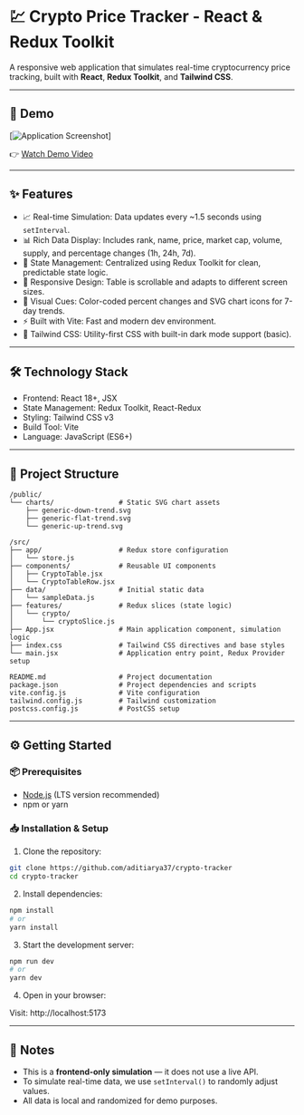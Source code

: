 # 💹 Crypto Price Tracker - React & Redux Toolkit

A responsive web application that simulates real-time cryptocurrency price tracking, built with **React**, **Redux Toolkit**, and **Tailwind CSS**.

---

## 🚀 Demo

[![Application Screenshot](</crypto-tracker/public/crypto-tracker-ss.jpeg>)]

👉 [Watch Demo Video](<YOUR_DEMO_LINK_HERE>)

---

## ✨ Features

- 📈 Real-time Simulation: Data updates every ~1.5 seconds using `setInterval`.
- 📊 Rich Data Display: Includes rank, name, price, market cap, volume, supply, and percentage changes (1h, 24h, 7d).
- 🧠 State Management: Centralized using Redux Toolkit for clean, predictable state logic.
- 📱 Responsive Design: Table is scrollable and adapts to different screen sizes.
- 🔺 Visual Cues: Color-coded percent changes and SVG chart icons for 7-day trends.
- ⚡ Built with Vite: Fast and modern dev environment.
- 🎨 Tailwind CSS: Utility-first CSS with built-in dark mode support (basic).

---

## 🛠 Technology Stack

- Frontend: React 18+, JSX
- State Management: Redux Toolkit, React-Redux
- Styling: Tailwind CSS v3
- Build Tool: Vite
- Language: JavaScript (ES6+)

---

## 📁 Project Structure

```text
/public/
└── charts/                # Static SVG chart assets
    ├── generic-down-trend.svg
    ├── generic-flat-trend.svg
    └── generic-up-trend.svg

/src/
├── app/                   # Redux store configuration
│   └── store.js
├── components/            # Reusable UI components
│   ├── CryptoTable.jsx
│   └── CryptoTableRow.jsx
├── data/                  # Initial static data
│   └── sampleData.js
├── features/              # Redux slices (state logic)
│   └── crypto/
│       └── cryptoSlice.js
├── App.jsx                # Main application component, simulation logic
├── index.css              # Tailwind CSS directives and base styles
└── main.jsx               # Application entry point, Redux Provider setup

README.md                  # Project documentation
package.json               # Project dependencies and scripts
vite.config.js             # Vite configuration
tailwind.config.js         # Tailwind customization
postcss.config.js          # PostCSS setup
```

---

## ⚙️ Getting Started

### 📦 Prerequisites

- [Node.js](https://nodejs.org/) (LTS version recommended)
- npm or yarn

### 📥 Installation & Setup

1. Clone the repository:

```bash
git clone https://github.com/aditiarya37/crypto-tracker
cd crypto-tracker
```

2. Install dependencies:

```bash
npm install
# or
yarn install
```

3. Start the development server:

```bash
npm run dev
# or
yarn dev
```

4. Open in your browser:

Visit: http://localhost:5173

---

## 📌 Notes

- This is a **frontend-only simulation** — it does not use a live API.
- To simulate real-time data, we use `setInterval()` to randomly adjust values.
- All data is local and randomized for demo purposes.
